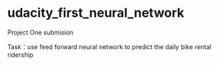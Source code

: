 # udacity_first_neural_network
Project One submision

Task：use feed forward neural network to predict the daily bike rental ridership
